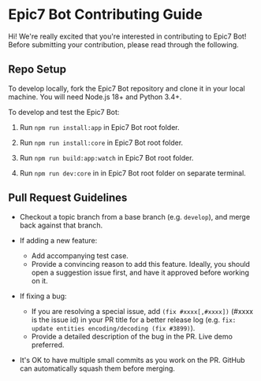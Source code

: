 # Epic7 Bot Contributing Guide

Hi! We're really excited that you're interested in contributing to Epic7 Bot! Before submitting your contribution, please read through the following.

## Repo Setup

To develop locally, fork the Epic7 Bot repository and clone it in your local machine. You will need Node.js 18+ and Python 3.4+.

To develop and test the Epic7 Bot:

1. Run `npm run install:app` in Epic7 Bot root folder.

2. Run `npm run install:core` in Epic7 Bot root folder.

3. Run `npm run build:app:watch` in Epic7 Bot root folder.

4. Run `npm run dev:core` in in Epic7 Bot root folder on separate terminal.

## Pull Request Guidelines

- Checkout a topic branch from a base branch (e.g. `develop`), and merge back against that branch.

- If adding a new feature:

  - Add accompanying test case.
  - Provide a convincing reason to add this feature. Ideally, you should open a suggestion issue first, and have it approved before working on it.

- If fixing a bug:

  - If you are resolving a special issue, add `(fix #xxxx[,#xxxx])` (#xxxx is the issue id) in your PR title for a better release log (e.g. `fix: update entities encoding/decoding (fix #3899)`).
  - Provide a detailed description of the bug in the PR. Live demo preferred.

- It's OK to have multiple small commits as you work on the PR. GitHub can automatically squash them before merging.